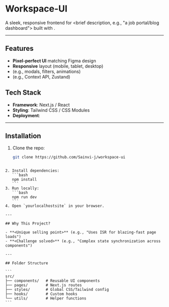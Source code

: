 # Workspace-UI

A sleek, responsive frontend for <brief description, e.g., "a job portal/blog dashboard"> built with **<Reactjs>**. 

---

## Features

- **Pixel-perfect UI** matching Figma design
- **Responsive** layout (mobile, tablet, desktop)
- **<Interactive components>** (e.g., modals, filters, animations)
- **<State management>** (e.g., Context API, Zustand)

## Tech Stack

- **Framework**: Next.js / React
- **Styling**: Tailwind CSS / CSS Modules
- **Deployment**:

---

## Installation

1. Clone the repo:
   ```bash
   git clone https://github.com/Sainvi-j/workspace-ui
   ```
````

2. Install dependencies:
   ```bash
   npm install
   ```
3. Run locally:
   ```bash
   npm run dev
   ```
4. Open `yourlocalhostsite` in your browser.

---

## Why This Project?

- **<Unique selling point>** (e.g., "Uses ISR for blazing-fast page loads")
- **<Challenge solved>** (e.g., "Complex state synchronization across components")

---

## Folder Structure

```
src/
├── components/   # Reusable UI components
├── pages/        # Next.js routes
├── styles/       # Global CSS/Tailwind config
├── hooks/        # Custom hooks
└── utils/        # Helper functions
```
